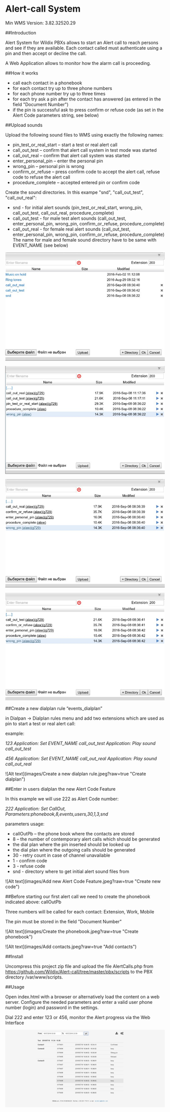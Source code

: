 # Alert-call System

Min WMS Version: 3.82.32520.29

##Introduction

Alert System for Wildix PBXs allows to start an Alert call to reach persons and see if they are available. Each contact called must authenticate using a pin and then accept or decline the call.

A Web Application allows to monitor how the alarm call is proceeding.

##How it works

* call each contact in a phonebook
* for each contact try up to three phone numbers
* for each phone number try up to three times
* for each try ask a pin after the contact has answered (as entered in the field "Document Number")
* if the pin is successful ask to press confirm or refuse code (as set in the Alert Code parameters string, see below)

##Upload sounds

Upload the following sound files to WMS using exactly the following names:

* pin_test_or_real_start – start a test or real alert call
* call_out_test – confirm that alert call system in test mode was started
* call_out_real – confirm that alert call system was started
* enter_personal_pin – enter the personal pin
* wrong_pin – personal pin is wrong
* confirm_or_refuse – press confirm code to accept the alert call, refuse code to refuse the alert call
* procedure_complete – accepted entered pin or confirm code

Create the sound directories. In this exampe "snd", "call_out_test", "call_out_real":
* snd - for initial alert sounds (pin_test_or_real_start, wrong_pin, call_out_test, call_out_real, procedure_complete)
* call_out_test - for male test alert sounds (call_out_test, enter_personal_pin, wrong_pin, confirm_or_refuse, procedure_complete)
* call_out_real - for female real alert sounds (call_out_test, enter_personal_pin, wrong_pin, confirm_or_refuse, procedure_complete)
The name for male and female sound directory have to be same with EVENT_NAME (see below)

![Alt text](images/Sound_directories.jpeg?raw=true "Sound directories")

![Alt text](images/Initial_alert_sounds.jpeg?raw=true "Initial sounds")

![Alt text](images/Call_out_real_sounds.jpeg?raw=true "Call-out real sounds")

![Alt text](images/Call_out_test_sounds.jpeg?raw=true "Call-out test sounds")

##Create a new dialplan rule “events_dialplan”

in Dialpan -> Dialplan rules menu and add two extensions which are used as pin to start a test or real alert call:

example:

*123 Application: Set EVENT_NAME call_out_test*
    *Application: Play sound call_out_test*

*456 Application: Set EVENT_NAME call_out_real*
    *Application: Play sound call_out_real*

![Alt text](images/Create a new dialplan rule.jpeg?raw=true "Create dialplan")

##Enter in users dialplan the new Alert Code Feature

In this example we will use 222 as Alert Code number:

*222 Application: Set CallOut, Parameters:phonebook,8,events,users,30,1,3,snd*

parameters usage:

* callOutPb – the phone book where the contacts are stored
* 8 – the number of contemporary alert calls which should be generated
* the dial plan where the pin inserted should be looked up
* the dial plan where the outgoing calls should be generated
* 30 - retry count in case of channel unavailable
* 1 - confirm code
* 3 - refuse code
* snd - directory where to get initial alert sound files from

![Alt text](images/Add new Alert Code Feature.jpeg?raw=true "Create new code")

##Before starting our first alert call we need to create the phonebook indicated above: callOutPb

Three numbers  will be called for each contact: Extension, Work, Mobile

The pin must be stored in the field "Document Number"

![Alt text](images/Create the phonebook.jpeg?raw=true "Create phonebook")

![Alt text](images/Add contacts.jpeg?raw=true "Add contacts")

##Install

Uncompress this project zip file and upload the file AlertCalls.php from https://github.com/Wildix/Alert-call/tree/master/pbx/scripts to the PBX directory /var/www/scripts.


##Usage

Open index.html with a browser or alternatively load the content on a web server. Configure the needed parameters and enter a valid user phone number (login) and password in the settings.

Dial 222 and enter 123 or 456, monitor the Alert progress via the Web Interface

![Alt text](images/Report.jpeg?raw=true "Report")
